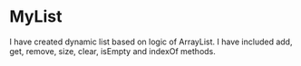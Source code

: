 # MyList
I have created dynamic list based on logic of ArrayList. I have included add, get, remove, size, clear, isEmpty and indexOf methods. 
